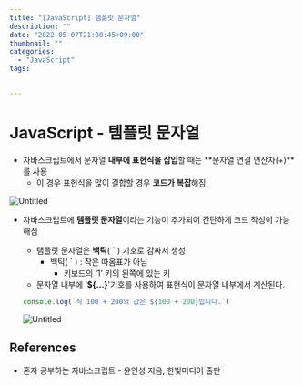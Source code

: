 ```yaml
---
title: "[JavaScript] 템플릿 문자열"
description: ""
date: "2022-05-07T21:00:45+09:00"
thumbnail: ""
categories:
  - "JavaScript"
tags:
 

---
```

<!--more-->
# JavaScript - 템플릿 문자열

- 자바스크립트에서 문자열 **내부에 표현식을 삽입**할 때는 **문자열 연결 연산자(+)**를 사용
    - 이 경우 표현식을 많이 결합할 경우 **코드가 복잡**해짐.

![Untitled](/images/lang_javascript/JavaScript_템플릿_문자열/Untitled.png)

- 자바스크립트에 **템플릿 문자열**이라는 기능이 추가되어 간단하게 코드 작성이 가능해짐
    - 탬플릿 문자열은 **백틱**( **`** ) 기호로 감싸서 생성
        - 백틱( ` ) : 작은 따옴표가 아님
            - 키보드의 ‘1’ 키의 왼쪽에 있는 키
    - 문자열 내부에 ‘**${…}**'기호를 사용하여 표현식이 문자열 내부에서 계산된다.
    
    ```jsx
    console.log(`식 100 + 200의 값은 ${100 + 200}입니다.`)
    ```
    
    ![Untitled](/images/lang_javascript/JavaScript_템플릿_문자열/Untitled%201.png)
    

## References

- 혼자 공부하는 자바스크립트 - 윤인성 지음, 한빛미디어 출판
